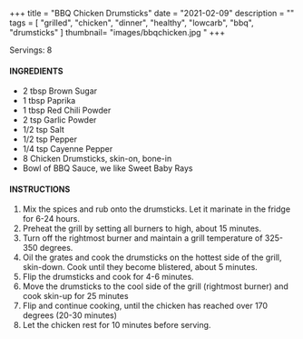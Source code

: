 +++
title = "BBQ Chicken Drumsticks"
date = "2021-02-09"
description = ""
tags = [
    "grilled",
    "chicken",
    "dinner",
    "healthy",
    "lowcarb",
    "bbq",
    "drumsticks"
]
thumbnail= "images/bbqchicken.jpg "
+++

Servings: 8 <!--more-->

#### INGREDIENTS 

* 2 tbsp Brown Sugar
* 1 tbsp Paprika
* 1 tbsp Red Chili Powder
* 2 tsp Garlic Powder
* 1/2 tsp Salt
* 1/2 tsp Pepper
* 1/4 tsp Cayenne Pepper
* 8 Chicken Drumsticks, skin-on, bone-in 
* Bowl of BBQ Sauce, we like Sweet Baby Rays 

#### INSTRUCTIONS

1. Mix the spices and rub onto the drumsticks. Let it marinate in the fridge for 6-24 hours.
2. Preheat the grill by setting all burners to high, about 15 minutes.
3. Turn off the rightmost burner and maintain a grill temperature of 325-350 degrees.
4. Oil the grates and cook the drumsticks on the hottest side of the grill, skin-down. Cook until they become blistered, about 5 minutes.
5. Flip the drumsticks and cook for 4-6 minutes.
6. Move the drumsticks to the cool side of the grill (rightmost burner) and cook skin-up for 25 minutes
7. Flip and continue cooking, until the chicken has reached over 170 degrees (20-30 minutes)
8. Let the chicken rest for 10 minutes before serving.
